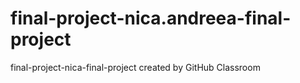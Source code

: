 # final-project-nica.andreea-final-project
final-project-nica-final-project created by GitHub Classroom
